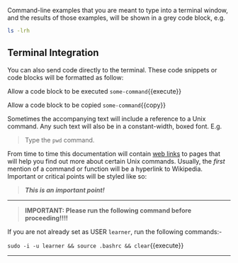 
Command-line examples that you are meant to type into a terminal window, and the results of those examples, will be shown in a grey code block, e.g.

```bash
ls -lrh
```

## Terminal Integration
You can also send code directly to the terminal. These code snippets or code blocks will be formatted as follow:

Allow a code block to be executed `some-command`{{execute}}

Allow a code block to be copied `some-command`{{copy}}

Sometimes the accompanying text will include a reference to a Unix command. Any such text will also be in a constant-width, boxed font. E.g.

>Type the `pwd` command.

From time to time this documentation will contain [web links][] to pages that will help you find out more about certain Unix commands. Usually, the _first_ mention of a command or function will be a hyperlink to Wikipedia. Important or critical points will be styled like so:

>***This is an important point!***

[web links]: http://en.wikipedia.org/wiki/Hyperlink

****

>**IMPORTANT: Please run the following command before proceeding!!!!**

If you are not already set as USER `learner`, run the following commands:- 

`sudo -i -u learner && source .bashrc && clear`{{execute}}

****
